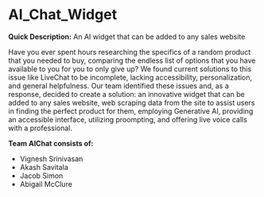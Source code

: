 # AI_Chat_Widget
<b>Quick Description:</b> An AI widget that can be added to any sales website

Have you ever spent hours researching the specifics of a random product that you needed to buy, comparing the endless list of options that you have available to you for you to only give up? We found current solutions to this issue like LiveChat to be incomplete, lacking accessibility, personalization, and general helpfulness. Our team identified these issues and, as a response, decided to create a solution: an innovative widget that can be added to any sales website, web scraping data from the site to assist users in finding the perfect product for them, employing Generative AI, providing an accessible interface, utilizing proompting, and offering live voice calls with a professional.

<b>Team AIChat consists of:</b>
- Vignesh Srinivasan
- Akash Savitala
- Jacob Simon
- Abigail McClure


